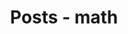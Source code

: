 ---
layout: category
taxonomy: math
entries_layout: grid
title: Posts - math
permalink: /math-category/
header:
  overlay_image: /assets/images/math-img.jpg
---